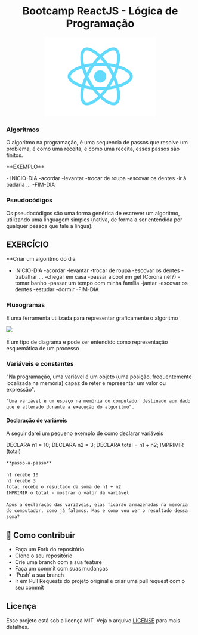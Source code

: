 <h1 align="center">Bootcamp ReactJS - Lógica de Programação</h1>

<p align="center">
  <img src="https://raw.githubusercontent.com/oricardos/bootcamp-react-dio/master/logo-react.png" width="300" heigth="300">
</p>


<h3>Algoritmos</h3> 
<p>O algoritmo na programação, é uma sequencia de passos que resolve um problema, é como uma receita, e como uma receita, esses passos são finitos.</p>
<p>**EXEMPLO**</p>
- INICIO-DIA
    -acordar
    -levantar
    -trocar de roupa
    -escovar os dentes
    -ir à padaria
    ...
-FIM-DIA

<h3>Pseudocódigos</h3>
<p>
    Os pseudocódigos são uma forma genérica de escrever um algoritmo, utilizando uma linguagem simples (nativa, de forma a ser entendida por qualquer pessoa que fale a lingua).
</p>

## **EXERCÍCIO**
**Criar um algoritmo do dia
- INICIO-DIA
    -acordar
    -levantar
    -trocar de roupa
    -escovar os dentes
    -trabalhar
    ...
    -chegar em casa
    -passar alcool em gel (Corona né!?)
    -tomar banho
    -passar um tempo com minha família
    -jantar
    -escovar os dentes
    -estudar
    -dormir
-FIM-DIA

<h3>Fluxogramas</h3>
<p>
    É uma ferramenta utilizada para representar graficamente o algoritmo
</p> 

<img src="https://upload.wikimedia.org/wikipedia/commons/a/aa/Fluxogranma02.gif" width="300" heigth="300">

<p>
    É um tipo de diagrama e pode ser entendido como representação esquemática de um processo
</p>

<h3>Variáveis e constantes</h3>
<p>
    "Na programação, uma variável é um objeto (uma posição, frequentemente localizada na memória) capaz de reter e representar um valor ou expressão".

    "Uma variável é um espaço na memória do computador destinado aum dado que é alterado durante a execução do algoritmo".
</p>

<h4>Declaração de variáveis</h4>
<p>
    A seguir darei um pequeno exemplo de como declarar variáveis
</p>

<p>
    DECLARA n1 = 10;
    DECLARA n2 = 3;
    DECLARA total = n1 + n2; 
    IMPRIMIR (total)

    **passo-a-passo**

    n1 recebe 10
    n2 recebe 3
    total recebe o resultado da soma de n1 + n2
    IMPRIMIR o total - mostrar o valor da variável

    Após a declaração das variáveis, elas ficarão armazenadas na memória do computador, como já falamos. Mas e como vou ver o resultado dessa soma?
</p>


## :link: Como contribuir 

- Faça um Fork do repositório
- Clone o seu repositório
- Crie uma branch com a sua feature
- Faça um commit com suas mudanças
- 'Push' a sua branch
- Ir em Pull Requests do projeto original e criar uma pull request com o seu commit

## Licença 

Esse projeto está sob a licença MIT. Veja o arquivo [LICENSE](LICENSE) para mais detalhes.
